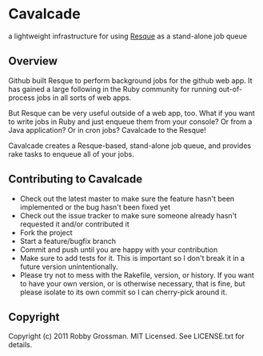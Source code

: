 # Cavalcade

a lightweight infrastructure for using [Resque](https://github.com/defunkt/resque) as a stand-alone job queue

## Overview

Github built Resque to perform background jobs for the github web app. It has gained a large following in the Ruby community for running out-of-process jobs in all sorts of web apps.

But Resque can be very useful outside of a web app, too. What if you want to write jobs in Ruby and just enqueue them from your console? Or from a Java application? Or in cron jobs? Cavalcade to the Resque!

Cavalcade creates a Resque-based, stand-alone job queue, and provides rake tasks to enqueue all of your jobs.

## Contributing to Cavalcade
 
* Check out the latest master to make sure the feature hasn't been implemented or the bug hasn't been fixed yet
* Check out the issue tracker to make sure someone already hasn't requested it and/or contributed it
* Fork the project
* Start a feature/bugfix branch
* Commit and push until you are happy with your contribution
* Make sure to add tests for it. This is important so I don't break it in a future version unintentionally.
* Please try not to mess with the Rakefile, version, or history. If you want to have your own version, or is otherwise necessary, that is fine, but please isolate to its own commit so I can cherry-pick around it.

## Copyright

Copyright (c) 2011 Robby Grossman. MIT Licensed. See LICENSE.txt for details.

